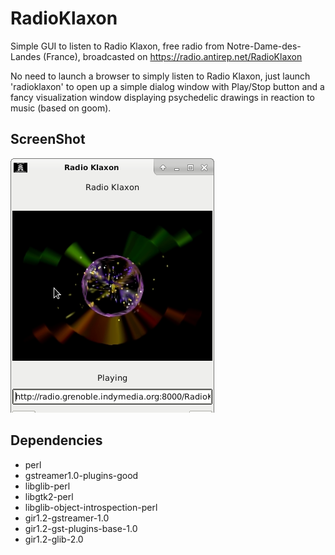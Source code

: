 # RadioKlaxon
Simple GUI to listen to Radio Klaxon, free radio from Notre-Dame-des-Landes (France), broadcasted on https://radio.antirep.net/RadioKlaxon

No need to launch a browser to simply listen to Radio Klaxon, just launch 'radioklaxon' to open up a simple dialog window with Play/Stop button and a fancy visualization window displaying psychedelic drawings in reaction to music (based on goom).

## ScreenShot
![Alt text](screenshot_radioklaxon.png?raw=true "Screenshot Radio Klaxon")

## Dependencies

* perl
* gstreamer1.0-plugins-good
* libglib-perl
* libgtk2-perl
* libglib-object-introspection-perl
* gir1.2-gstreamer-1.0
* gir1.2-gst-plugins-base-1.0
* gir1.2-glib-2.0
